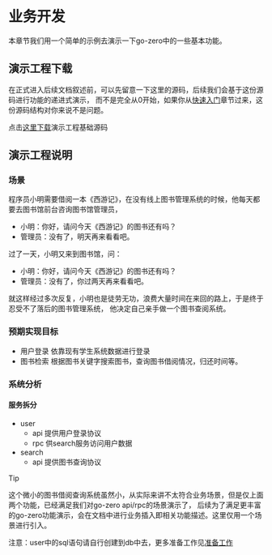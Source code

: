 # 业务开发
本章节我们用一个简单的示例去演示一下go-zero中的一些基本功能。

## 演示工程下载
在正式进入后续文档叙述前，可以先留意一下这里的源码，后续我们会基于这份源码进行功能的递进式演示，
而不是完全从0开始，如果你从[快速入门](quick-start.md)章节过来，这份源码结构对你来说不是问题。

点击<a href="https://zeromicro.github.io/go-zero/resource/book.zip">这里下载</a>演示工程基础源码

## 演示工程说明

### 场景
程序员小明需要借阅一本《西游记》，在没有线上图书管理系统的时候，他每天都要去图书馆前台咨询图书馆管理员，
* 小明：你好，请问今天《西游记》的图书还有吗？
* 管理员：没有了，明天再来看看吧。

过了一天，小明又来到图书馆，问：
* 小明：你好，请问今天《西游记》的图书还有吗？
* 管理员：没有了，你过两天再来看看吧。

就这样经过多次反复，小明也是徒劳无功，浪费大量时间在来回的路上，于是终于忍受不了落后的图书管理系统，
他决定自己亲手做一个图书查阅系统。

### 预期实现目标
* 用户登录
  依靠现有学生系统数据进行登录
* 图书检索
  根据图书关键字搜索图书，查询图书借阅情况，归还时间等。

### 系统分析

#### 服务拆分
* user
    * api 提供用户登录协议
    * rpc 供search服务访问用户数据
* search
    * api 提供图书查询协议

> [!TIP]
> 这个微小的图书借阅查询系统虽然小，从实际来讲不太符合业务场景，但是仅上面两个功能，已经满足我们对go-zero api/rpc的场景演示了，
> 后续为了满足更丰富的go-zero功能演示，会在文档中进行业务插入即相关功能描述。这里仅用一个场景进行引入。
> 
> 注意：user中的sql语句请自行创建到db中去，更多准备工作见[准备工作](prepare.md)